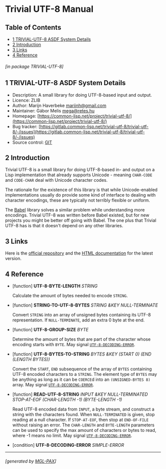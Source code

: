 <a id='x-28TRIVIAL-UTF-8-3A-40TRIVIAL-UTF-8-MANUAL-20MGL-PAX-3ASECTION-29'></a>

# Trivial UTF-8 Manual

## Table of Contents

- [1 TRIVIAL-UTF-8 ASDF System Details][04d7]
- [2 Introduction][13de]
- [3 Links][38a6]
- [4 Reference][843f]

###### \[in package TRIVIAL-UTF-8\]
<a id='x-28-23A-28-2813-29-20BASE-CHAR-20-2E-20-22trivial-utf-8-22-29-20ASDF-2FSYSTEM-3ASYSTEM-29'></a>

## 1 TRIVIAL-UTF-8 ASDF System Details

- Description: A small library for doing UTF-8-based input and output.
- Licence: ZLIB
- Author: Marijn Haverbeke <marijnh@gmail.com>
- Maintainer: Gábor Melis <mega@retes.hu>
- Homepage: [https://common-lisp.net/project/trivial-utf-8/](https://common-lisp.net/project/trivial-utf-8/)
- Bug tracker: [https://gitlab.common-lisp.net/trivial-utf-8/trivial-utf-8/-/issues](https://gitlab.common-lisp.net/trivial-utf-8/trivial-utf-8/-/issues)
- Source control: [GIT](https://gitlab.common-lisp.net/trivial-utf-8/trivial-utf-8.git)

<a id='x-28TRIVIAL-UTF-8-3A-40TRIVIAL-UTF-8-INTRODUCTION-20MGL-PAX-3ASECTION-29'></a>

## 2 Introduction

Trivial UTF-8 is a small library for doing UTF-8-based in- and
output on a Lisp implementation that already supports Unicode -
meaning `CHAR-CODE` and `CODE-CHAR` deal with Unicode character codes.

The rationale for the existence of this library is that while
Unicode-enabled implementations usually do provide some kind of
interface to dealing with character encodings, these are typically
not terribly flexible or uniform.

The [Babel][babel] library solves a similar problem while
understanding more encodings. Trivial UTF-8 was written before Babel
existed, but for new projects you might be better off going with
Babel. The one plus that Trivial UTF-8 has is that it doesn't depend
on any other libraries.

[babel]: https://common-lisp.net/project/babel/ 


<a id='x-28TRIVIAL-UTF-8-3A-40TRIVIAL-UTF-8-LINKS-20MGL-PAX-3ASECTION-29'></a>

## 3 Links

Here is the [official repository][trivial-utf-8-repo] and the
[HTML documentation][trivial-utf-8-doc] for the latest version.

[trivial-utf-8-repo]: https://gitlab.common-lisp.net/trivial-utf-8/trivial-utf-8 

[trivial-utf-8-doc]: http://melisgl.github.io/mgl-pax-world/trivial-utf-8-manual.html 


<a id='x-28TRIVIAL-UTF-8-3A-40TRIVIAL-UTF-8-REFERENCE-20MGL-PAX-3ASECTION-29'></a>

## 4 Reference

<a id='x-28TRIVIAL-UTF-8-3AUTF-8-BYTE-LENGTH-20FUNCTION-29'></a>

- [function] **UTF-8-BYTE-LENGTH** *STRING*

    Calculate the amount of bytes needed to encode `STRING`.

<a id='x-28TRIVIAL-UTF-8-3ASTRING-TO-UTF-8-BYTES-20FUNCTION-29'></a>

- [function] **STRING-TO-UTF-8-BYTES** *STRING &KEY NULL-TERMINATE*

    Convert `STRING` into an array of unsigned bytes containing its UTF-8
    representation. If `NULL-TERMINATE`, add an extra 0 byte at the end.

<a id='x-28TRIVIAL-UTF-8-3AUTF-8-GROUP-SIZE-20FUNCTION-29'></a>

- [function] **UTF-8-GROUP-SIZE** *BYTE*

    Determine the amount of bytes that are part of the character whose
    encoding starts with `BYTE`. May signal [`UTF-8-DECODING-ERROR`][3993].

<a id='x-28TRIVIAL-UTF-8-3AUTF-8-BYTES-TO-STRING-20FUNCTION-29'></a>

- [function] **UTF-8-BYTES-TO-STRING** *BYTES &KEY (START 0) (END (LENGTH BYTES))*

    Convert the `START`, `END` subsequence of the array of `BYTES` containing
    UTF-8 encoded characters to a `STRING`. The element type of `BYTES` may
    be anything as long as it can be `COERCE`d into an `(UNSIGNED-BYTES
    8)` array. May signal [`UTF-8-DECODING-ERROR`][3993].

<a id='x-28TRIVIAL-UTF-8-3AREAD-UTF-8-STRING-20FUNCTION-29'></a>

- [function] **READ-UTF-8-STRING** *INPUT &KEY NULL-TERMINATED STOP-AT-EOF (CHAR-LENGTH -1) (BYTE-LENGTH -1)*

    Read UTF-8 encoded data from `INPUT`, a byte stream, and construct a
    string with the characters found. When `NULL-TERMINATED` is given,
    stop reading at a null character. If `STOP-AT-EOF`, then stop at
    `END-OF-FILE` without raising an error. The `CHAR-LENGTH` and
    `BYTE-LENGTH` parameters can be used to specify the max amount of
    characters or bytes to read, where -1 means no limit. May signal
    [`UTF-8-DECODING-ERROR`][3993].

<a id='x-28TRIVIAL-UTF-8-3AUTF-8-DECODING-ERROR-20CONDITION-29'></a>

- [condition] **UTF-8-DECODING-ERROR** *SIMPLE-ERROR*

  [04d7]: #x-28-23A-28-2813-29-20BASE-CHAR-20-2E-20-22trivial-utf-8-22-29-20ASDF-2FSYSTEM-3ASYSTEM-29 "(#A((13) BASE-CHAR . \"trivial-utf-8\") ASDF/SYSTEM:SYSTEM)"
  [13de]: #x-28TRIVIAL-UTF-8-3A-40TRIVIAL-UTF-8-INTRODUCTION-20MGL-PAX-3ASECTION-29 "Introduction"
  [38a6]: #x-28TRIVIAL-UTF-8-3A-40TRIVIAL-UTF-8-LINKS-20MGL-PAX-3ASECTION-29 "Links"
  [3993]: #x-28TRIVIAL-UTF-8-3AUTF-8-DECODING-ERROR-20CONDITION-29 "(TRIVIAL-UTF-8:UTF-8-DECODING-ERROR CONDITION)"
  [843f]: #x-28TRIVIAL-UTF-8-3A-40TRIVIAL-UTF-8-REFERENCE-20MGL-PAX-3ASECTION-29 "Reference"

* * *
###### \[generated by [MGL-PAX](https://github.com/melisgl/mgl-pax)\]
